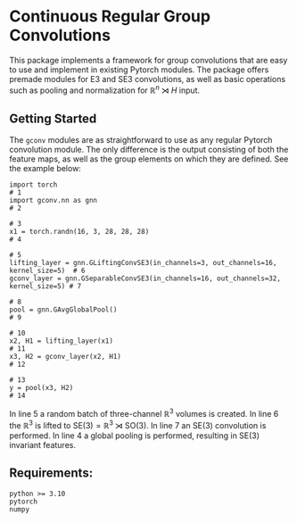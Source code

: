 # Continuous Regular Group Convolutions

This package implements a framework for group convolutions that are easy to use and implement in existing Pytorch modules. The package offers premade modules for E3 and SE3 convolutions, as well as basic operations such as pooling and normalization for $\mathbb{R}^n \rtimes H$ input.

## Getting Started

The `gconv` modules are as straightforward to use as any regular Pytorch convolution module. The only difference is the output consisting of both the feature maps, as well as the group elements on which they are defined. See the example below:

```python3
import torch                                                                        # 1
import gconv.nn as gnn                                                              # 2
                                                                                    # 3
x1 = torch.randn(16, 3, 28, 28, 28)                                                 # 4
                                                                                    # 5
lifting_layer = gnn.GLiftingConvSE3(in_channels=3, out_channels=16, kernel_size=5)  # 6
gconv_layer = gnn.GSeparableConvSE3(in_channels=16, out_channels=32, kernel_size=5) # 7
                                                                                    # 8
pool = gnn.GAvgGlobalPool()                                                         # 9
                                                                                    # 10
x2, H1 = lifting_layer(x1)                                                          # 11
x3, H2 = gconv_layer(x2, H1)                                                        # 12
                                                                                    # 13
y = pool(x3, H2)                                                                    # 14
```

In line 5 a random batch of three-channel $\mathbb{R}^3$ volumes is created. In line 6 the $\mathbb{R}^3$ is lifted to $\text{SE}(3) = \mathbb{R}^3 \rtimes \text{SO}(3)$.  In line 7 an $\text{SE}(3)$ convolution is performed. In line 4 a global pooling is performed, resulting in $\text{SE}(3)$ invariant features.

## Requirements:
```
python >= 3.10
pytorch
numpy
```
